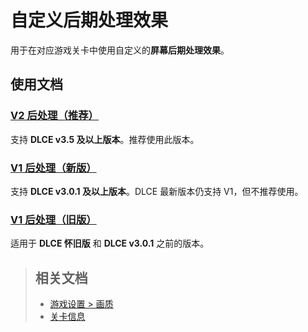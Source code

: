 # 自定义后期处理效果

用于在对应游戏关卡中使用自定义的**屏幕后期处理效果**。

## 使用文档

### [V2 后处理（推荐）](/dlce/custom_post_processing_v2.md)
支持 <b>DLCE v3.5 及以上版本</b>。推荐使用此版本。

### [V1 后处理（新版）](/dlce/custom_post_processing_v1.md#新版)
支持 <b>DLCE v3.0.1 及以上版本</b>。DLCE 最新版本仍支持 V1，但不推荐使用。

### [V1 后处理（旧版）](/dlce/custom_post_processing_v1.md#旧版)
适用于 <b>DLCE 怀旧版</b> 和 <b>DLCE v3.0.1</b> 之前的版本。

<blockquote>

## 相关文档
- [游戏设置 > 画质](/dlce/game-settings.md#画质)
- [关卡信息](/dlce/level_information.md)

</blockquote>